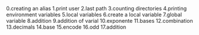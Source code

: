 0.creating an alias
1.print user
2.last path
3.counting directories
4.printing environment variables
5.local variables
6.create a local variable
7.global variable
8.addition
9.addition of varial
10.exponente
11.bases
12.combination
13.decimals
14.base
15.encode
16.odd
17.addition
